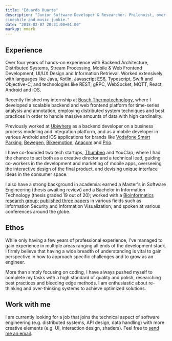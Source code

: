 ```yaml
---
title: "Eduardo Duarte"
description: "Junior Software Developer & Researcher. Philonoist, over-thinker,
cinephile and music junkie."
date: "2018-02-07 20:31:00+01:00"
markup: mmark
---
```


## Experience

Over four years of hands-on experience with Backend Architecture, Distributed
Systems, Stream Processing, Mobile & Web Frontend Development, UI/UX Design and
Information Retrieval. Worked extensively with languages like Java, Kotlin,
Javascript ES6, Typescript, Swift and Objective-C, and technologies like REST,
gRPC, WebSocket, MQTT, React, Android and iOS.

Recently finished my internship at [Bosch
Thermotechnology](https://www.bosch.pt/en/our-company/bosch-in-portugal/),
where I developed a scalable backend and web frontend platform for time-series
analysis and annotation, employing distributed system techniques and best
practices in order to handle massive amounts of data with high cardinality.

Previously worked at [Ubiwhere](http://www.ubiwhere.com/en/) as a backend
developer on a business process modeling and integration platform, and as a
mobile developer in various Android and iOS applications for brands like
[Vodafone Smart Parking](https://parking.vodafone.citibrain.com/),
[Bewegen](https://www.bewegen.pt/about/app/),
[Bikeemotion](http://www.bikeemotion.com/), [Anacom](http://www.netmede.pt/app)
and [Prio](https://app.prioenergy.com/).

I have co-founded two tech startups, [Thumbeo](http://www.thumbeo.com/en/) and
YouClap, where I had the chance to act both as a creative director and a
technical lead, guiding co-workers in the development and marketing of mobile
apps, overseeing the interactive design of the final product, and devising
unique interface ideas in the consumer space.

I also have a strong background in academia: earned a Master's in Software
Engineering (thesis awaiting review) and a Bachelor in Information Technology
(thesis graded 19 out of 20); worked with a [Bioinformatics research
group](http://bioinformatics.ua.pt/); [published three papers](/papers/) in
various fields such as Information Security and Information Visualization; and
spoken at various conferences around the globe.


## Ethos

While only having a few years of professional experience, I've managed to gain
experience in multiple areas ranging all ends of the development stack. I firmly
believe that having a wide breadth of understanding is vital to gain perspective
in how to approach specific challenges and to grow as an engineer.

More than simply focusing on coding, I have always pushed myself to complete my
tasks with a high standard of quality and polish, researching best practices and
bleeding edge methods. I am enthusiastic about re-thinking and over-thinking
systems to achieve optimized solutions.


## Work with me

I am currently looking for a job that joins the technical aspect of software
engineering (e.g. distributed systems, API design, data handling) with more
creative elements (e.g. UI, interaction design, shaders). Feel free to [send me
an email](mailto:hi@edduarte.com).
